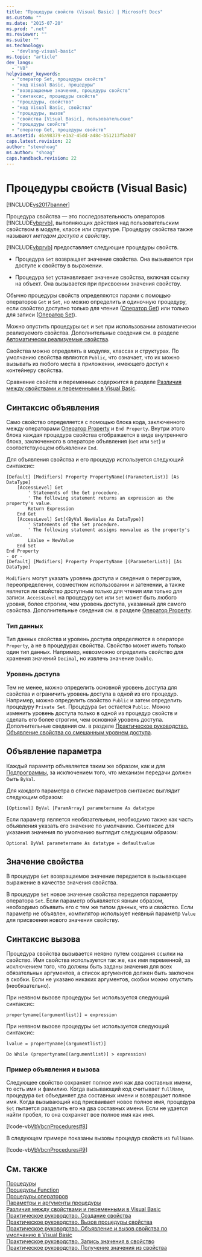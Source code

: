 ```yaml
---
title: "Процедуры свойств (Visual Basic) | Microsoft Docs"
ms.custom: ""
ms.date: "2015-07-20"
ms.prod: ".net"
ms.reviewer: ""
ms.suite: ""
ms.technology: 
  - "devlang-visual-basic"
ms.topic: "article"
dev_langs: 
  - "VB"
helpviewer_keywords: 
  - "оператор Set, процедуры свойств"
  - "код Visual Basic, процедуры"
  - "возвращаемые значения, процедуры свойств"
  - "синтаксис, процедуры свойств"
  - "процедуры, свойство"
  - "код Visual Basic, свойства"
  - "процедуры, вызов"
  - "свойства [Visual Basic], пользовательские"
  - "процедуры свойств"
  - "оператор Get, процедуры свойств"
ms.assetid: 46a98379-e1a2-45dd-a48c-b51213f5ab07
caps.latest.revision: 22
author: "stevehoag"
ms.author: "shoag"
caps.handback.revision: 22
---
```

# Процедуры свойств (Visual Basic)
[!INCLUDE[vs2017banner](../../../../visual-basic/includes/vs2017banner.md)]

Процедура свойства — это последовательность операторов [!INCLUDE[vbprvb](../../../../csharp/programming-guide/concepts/linq/includes/vbprvb-md.md)], выполняющих действия над пользовательским свойством в модуле, классе или структуре.  Процедуру свойства также называют *методом доступа к свойству*.  
  
 [!INCLUDE[vbprvb](../../../../csharp/programming-guide/concepts/linq/includes/vbprvb-md.md)] предоставляет следующие процедуры свойств.  
  
-   Процедура `Get` возвращает значение свойства.  Она вызывается при доступе к свойству в выражении.  
  
-   Процедура `Set` устанавливает значение свойства, включая ссылку на объект.  Она вызывается при присвоении значения свойству.  
  
 Обычно процедуры свойств определяются парами с помощью операторов `Get` и `Set`, но можно определить и одиночную процедуру, если свойство доступно только для чтения \([Оператор Get](../../../../visual-basic/language-reference/statements/get-statement.md)\) или только для записи \([Оператор Set](../../../../visual-basic/language-reference/statements/set-statement.md)\).  
  
 Можно опустить процедуры `Get` и `Set` при использовании автоматически реализуемого свойства.  Дополнительные сведения см. в разделе [Автоматически реализуемые свойства](../../../../visual-basic/programming-guide/language-features/procedures/auto-implemented-properties.md).  
  
 Свойства можно определять в модулях, классах и структурах.  По умолчанию свойства являются `Public`, что означает, что их можно вызывать из любого места в приложении, имеющего доступ к контейнеру свойства.  
  
 Сравнение свойств и переменных содержится в разделе [Различия между свойствами и переменными в Visual Basic](../../../../visual-basic/programming-guide/language-features/procedures/differences-between-properties-and-variables.md).  
  
## Синтаксис объявления  
 Само свойство определяется с помощью блока кода, заключенного между операторами [Оператор Property](../../../../visual-basic/language-reference/statements/property-statement.md) и `End Property`.  Внутри этого блока каждая процедура свойства отображается в виде внутреннего блока, заключенного в операторе объявления \(`Get` или `Set`\) и соответствующем объявлении `End`.  
  
 Для объявления свойства и его процедур используется следующий синтаксис:  
  
```  
[Default] [Modifiers] Property PropertyName[(ParameterList)] [As DataType]  
    [AccessLevel] Get  
        ' Statements of the Get procedure.  
        ' The following statement returns an expression as the property's value.  
        Return Expression  
    End Get  
    [AccessLevel] Set[(ByVal NewValue As DataType)]  
        ' Statements of the Set procedure.  
        ' The following statement assigns newvalue as the property's value.  
        LValue = NewValue  
    End Set  
End Property  
- or -  
[Default] [Modifiers] Property PropertyName [(ParameterList)] [As DataType]  
```  
  
 `Modifiers` могут указать уровень доступа и сведения о перегрузке, переопределении, совместном использовании и затенении, а также является ли свойство доступным только для чтения или только для записи.  `AccessLevel` на процедуру `Get` или `Set` может быть любого уровня, более строгим, чем уровень доступа, указанный для самого свойства.  Дополнительные сведения см. в разделе [Оператор Property](../../../../visual-basic/language-reference/statements/property-statement.md).  
  
### Тип данных  
 Тип данных свойства и уровень доступа определяются в операторе `Property`, а не в процедурах свойства.  Свойство может иметь только один тип данных.  Например, невозможно определить свойство для хранения значений `Decimal`, но извлечь значение `Double`.  
  
### Уровень доступа  
 Тем не менее, можно определить основной уровень доступа для свойства и ограничить уровень доступа в одной из его процедур.  Например, можно определить свойство `Public` и затем определить процедуру `Private Set`.  Процедура `Get` остается `Public`.  Можно изменить уровень доступа только в одной из процедур свойств и сделать его более строгим, чем основной уровень доступа.  Дополнительные сведения см. в разделе [Практическое руководство. Объявление свойства со смешанным уровнем доступа](../../../../visual-basic/programming-guide/language-features/procedures/how-to-declare-a-property-with-mixed-access-levels.md).  
  
## Объявление параметра  
 Каждый параметр объявляется таким же образом, как и для [Подпрограммы](../../../../visual-basic/programming-guide/language-features/procedures/sub-procedures.md), за исключением того, что механизм передачи должен быть `ByVal`.  
  
 Для каждого параметра в списке параметров синтаксис выглядит следующим образом:  
  
 `[Optional] ByVal [ParamArray] parametername As datatype`  
  
 Если параметр является необязательным, необходимо также как часть объявления указать его значение по умолчанию.  Синтаксис для указания значения по умолчанию выглядит следующим образом:  
  
 `Optional ByVal parametername As datatype = defaultvalue`  
  
## Значение свойства  
 В процедуре `Get` возвращаемое значение передается в вызывающее выражение в качестве значения свойства.  
  
 В процедуре `Set` новое значение свойства передается параметру оператора `Set`.  Если параметр объявляется явным образом, необходимо объявить его с тем же типом данных, что и свойство.  Если параметр не объявлен, компилятор использует неявный параметр `Value` для присвоения нового значения свойству.  
  
## Синтаксис вызова  
 Процедура свойства вызывается неявно путем создания ссылки на свойство.  Имя свойства используется так же, как имя переменной, за исключением того, что должны быть заданы значения для всех обязательных аргументов, а список аргументов должен быть заключен в скобки.  Если не указано никаких аргументов, скобки можно опустить \(необязательно\).  
  
 При неявном вызове процедуры `Set` используется следующий синтаксис:  
  
 `propertyname[(argumentlist)] = expression`  
  
 При неявном вызове процедуры `Get` используется следующий синтаксис:  
  
 `lvalue = propertyname[(argumentlist)]`  
  
 `Do While (propertyname[(argumentlist)] > expression)`  
  
### Пример объявления и вызова  
 Следующее свойство сохраняет полное имя как два составных имени, то есть имя и фамилию.  Когда вызывающий код считывает `fullName`, процедура `Get` объединяет два составных имени и возвращает полное имя.  Когда вызывающий код присваивает новое полное имя, процедура `Set` пытается разделить его на два составных имени.  Если не удается найти пробел, то она сохраняет все полное имя как имя.  
  
 [!code-vb[VbVbcnProcedures#8](../../../../visual-basic/programming-guide/language-features/procedures/codesnippet/visualbasic/property-procedures_1.vb)]  
  
 В следующем примере показаны вызовы процедур свойств из `fullName`.  
  
 [!code-vb[VbVbcnProcedures#9](../../../../visual-basic/programming-guide/language-features/procedures/codesnippet/visualbasic/property-procedures_2.vb)]  
  
## См. также  
 [Процедуры](../../../../visual-basic/programming-guide/language-features/procedures/index.md)   
 [Процедуры Function](../../../../visual-basic/programming-guide/language-features/procedures/function-procedures.md)   
 [Процедуры операторов](../../../../visual-basic/programming-guide/language-features/procedures/operator-procedures.md)   
 [Параметры и аргументы процедуры](../../../../visual-basic/programming-guide/language-features/procedures/procedure-parameters-and-arguments.md)   
 [Различия между свойствами и переменными в Visual Basic](../../../../visual-basic/programming-guide/language-features/procedures/differences-between-properties-and-variables.md)   
 [Практическое руководство. Создание свойства](../../../../visual-basic/programming-guide/language-features/procedures/how-to-create-a-property.md)   
 [Практическое руководство. Вызов процедуры свойства](../../../../visual-basic/programming-guide/language-features/procedures/how-to-call-a-property-procedure.md)   
 [Практическое руководство. Объявление и вызов свойства по умолчанию в Visual Basic](../../../../visual-basic/programming-guide/language-features/procedures/how-to-declare-and-call-a-default-property.md)   
 [Практическое руководство. Запись значения в свойство](../../../../visual-basic/programming-guide/language-features/procedures/how-to-put-a-value-in-a-property.md)   
 [Практическое руководство. Получение значения из свойства](../../../../visual-basic/programming-guide/language-features/procedures/how-to-get-a-value-from-a-property.md)